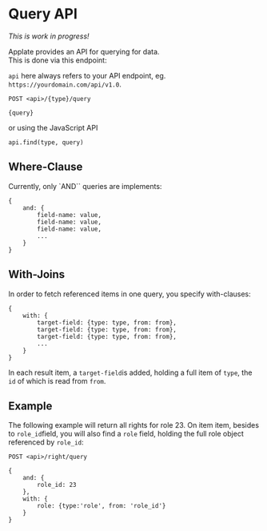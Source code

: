 # Query API

_This is work in progress!_

Applate provides an API for querying for data.  
This is done via this endpoint:

``api`` here always refers to your API endpoint, eg. 
`https://yourdomain.com/api/v1.0`.

````
POST <api>/{type}/query

{query}
````
or using the JavaScript API
````
api.find(type, query)
````

## Where-Clause

Currently, only `AND`` queries are implements:
````
{
    and: {
        field-name: value,
        field-name: value,
        field-name: value,
        ...
    }
}               
````

## With-Joins

In order to fetch referenced items in one query, 
you specify with-clauses:
````
{
    with: {
        target-field: {type: type, from: from},
        target-field: {type: type, from: from},
        target-field: {type: type, from: from},
        ...
    }
}               
````
In each result item, a `target-field`is added, holding 
a full item of ``type``, the `id` of which is read 
from ``from``.

## Example

The following example will return all rights for role 23.
On item item, besides to ``role_id``field, you will also find 
a `role` field, holding the full role object referenced
by ``role_id``: 

````
POST <api>/right/query

{
    and: {
        role_id: 23
    },
    with: {
        role: {type:'role', from: 'role_id'}
    }
}
````



